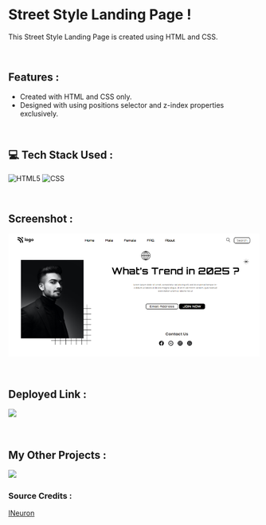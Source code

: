 # **Street Style Landing Page !**

This Street Style Landing Page is created using HTML and CSS.

</br>

## **Features :**
- Created with HTML and CSS only.
- Designed with using positions selector and z-index properties exclusively.

</br>

## 💻 **Tech Stack Used :**

![HTML5](https://img.shields.io/badge/html5-%23E34F26.svg?style=for-the-badge&logo=html5&logoColor=white) ![CSS](https://img.shields.io/badge/css3-%231572B6.svg?style=for-the-badge&logo=css3&logoColor=white)

</br>

## **Screenshot :**

![Web Site Image](https://github.com/navneetkumar22/streetstylepage/blob/main/screenshot.png)

<br>

## **Deployed Link :**
<a href="https://navneet-project01.netlify.app/"><img src="https://img.shields.io/badge/Netlify-00C7B7?style=for-the-badge&logo=netlify&logoColor=white"/></a>

<br>

## **My Other Projects :**
<a href="https://navneetkumar.netlify.app"><img src="https://img.shields.io/badge/Netlify-00C7B7?style=for-the-badge&logo=netlify&logoColor=white"/></a>

### **Source Credits :**
[INeuron](https://ineuron.ai)